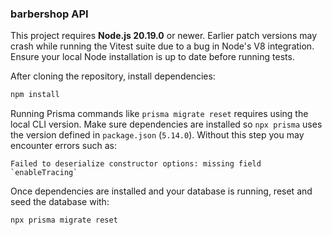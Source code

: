 ### barbershop API

This project requires **Node.js 20.19.0** or newer. Earlier patch versions
may crash while running the Vitest suite due to a bug in Node's V8 integration.
Ensure your local Node installation is up to date before running tests.

After cloning the repository, install dependencies:

```bash
npm install
```

Running Prisma commands like `prisma migrate reset` requires using the local CLI version. Make sure dependencies are installed so `npx prisma` uses the version defined in `package.json` (`5.14.0`). Without this step you may encounter errors such as:

```
Failed to deserialize constructor options: missing field `enableTracing`
```

Once dependencies are installed and your database is running, reset and seed the database with:

```bash
npx prisma migrate reset
```

